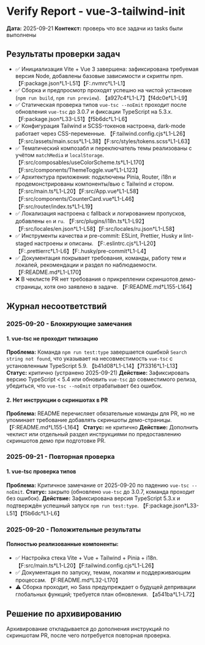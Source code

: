 <!-- SAVE_AS: spec/features/vue-3-tailwind-init/verify-report.md -->

# Verify Report - vue-3-tailwind-init

**Дата:** 2025-09-21
**Контекст:** проверь что все задачи из tasks были выполнены

## Результаты проверки задач

- ✅ Инициализация Vite + Vue 3 завершена: зафиксирована требуемая версия Node, добавлены базовые зависимости и скрипты npm. 【F:package.json†L1-L51】【F:.nvmrc†L1-L1】
- ✅ Сборка и предпросмотр проходят успешно на чистой установке (`npm run build`, `npm run preview`). 【a927c4†L1-L7】【f4dc0e†L1-L9】
- ✅ Статическая проверка типов `vue-tsc --noEmit` проходит после обновления `vue-tsc` до 3.0.7 и фиксации TypeScript на 5.3.x. 【F:package.json†L33-L51】【f5b6dc†L1-L6】
- ✅ Конфигурация Tailwind и SCSS-токенов настроена, dark-mode работает через CSS-переменные. 【F:tailwind.config.cjs†L1-L26】【F:src/assets/main.scss†L1-L38】【F:src/styles/tokens.scss†L1-L63】
- ✅ Тематический композабл и переключатель темы реализованы с учётом `matchMedia` и `localStorage`. 【F:src/composables/useColorScheme.ts†L1-L170】【F:src/components/ThemeToggle.vue†L1-L123】
- ✅ Архитектура приложения: подключены Pinia, Router, i18n и продемонстрированы компоненты/вью с Tailwind и стором. 【F:src/main.ts†L1-L20】【F:src/App.vue†L1-L58】【F:src/components/CounterCard.vue†L1-L46】【F:src/router/index.ts†L1-L19】
- ✅ Локализация настроена с fallback и логированием пропусков, добавлены `en` и `ru`. 【F:src/plugins/i18n.ts†L1-L92】【F:src/locales/en.json†L1-L58】【F:src/locales/ru.json†L1-L58】
- ✅ Инструменты качества и pre-commit: ESLint, Prettier, Husky и lint-staged настроены и описаны. 【F:.eslintrc.cjs†L1-L20】【F:.prettierrc†L1-L6】【F:.husky/pre-commit†L1-L4】
- ✅ Документация покрывает требования, команды, работу тем и локалей, рекомендации и раздел по наблюдаемости. 【F:README.md†L1-L170】
- ❌ В чеклисте PR нет требования о прикреплении скриншотов демо-страницы, хотя оно заявлено в задаче. 【F:README.md†L155-L164】

## Журнал несоответствий

### 2025-09-20 - Блокирующие замечания

#### 1. vue-tsc не проходит типизацию

**Проблема:** Команда `npm run test:type` завершается ошибкой `Search string not found`, что указывает на несовместимость `vue-tsc` с установленным TypeScript 5.9. 【b41d08†L1-L14】【7f3316†L1-L13】
**Статус:** критично (устранено 2025-09-21)
**Действие:** Зафиксировать версию TypeScript < 5.4 или обновить `vue-tsc` до совместимого релиза, убедиться, что `vue-tsc --noEmit` отрабатывает без ошибок.

#### 2. Нет инструкции о скриншотах в PR

**Проблема:** README перечисляет обязательные команды для PR, но не упоминает требование добавлять скриншоты демо-страницы. 【F:README.md†L155-L164】
**Статус:** не критично
**Действие:** Дополнить чеклист или отдельный раздел инструкциями по предоставлению скриншотов демо при подготовке PR.

### 2025-09-21 - Повторная проверка

#### 1. vue-tsc проверка типов

**Проблема:** Критичное замечание от 2025-09-20 по падению `vue-tsc --noEmit`.
**Статус:** закрыто (обновлено `vue-tsc` до 3.0.7, команда проходит без ошибок).
**Действие:** Зафиксирована версия TypeScript 5.3.x и подтверждён успешный запуск `npm run test:type`. 【F:package.json†L33-L51】【f5b6dc†L1-L6】

### 2025-09-20 - Положительные результаты

#### Полностью реализованные компоненты:

- ✅ Настройка стека Vite + Vue + Tailwind + Pinia + i18n. 【F:src/main.ts†L1-L20】【F:tailwind.config.cjs†L1-L26】
- ✅ Документация по запуску, темам, локалям и поддерживающим процессам. 【F:README.md†L32-L170】
- ⚠️ Сборка проходит, но Sass предупреждает о будущей депривации глобальных функций; требуется план обновления. 【a541ba†L1-L72】

## Решение по архивированию

Архивирование откладывается до дополнения инструкций по скриншотам PR, после чего потребуется повторная проверка.
